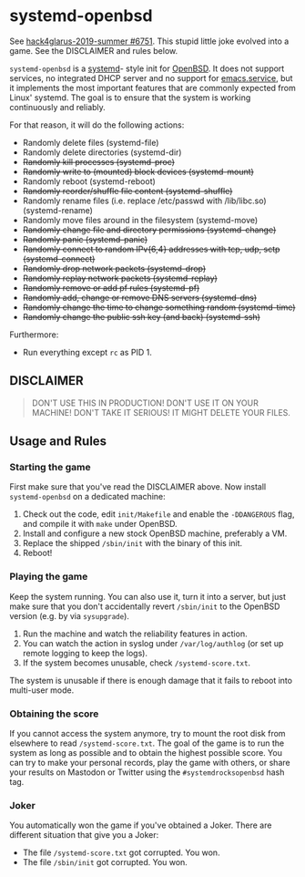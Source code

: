 systemd-openbsd
===============

See [hack4glarus-2019-summer #6751](https://redmine.ungleich.ch/issues/6751).
This stupid little joke evolved into a game.  See the DISCLAIMER and
rules below.

`systemd-openbsd` is a [systemd]- style init for [OpenBSD]. It does
not support services, no integrated DHCP server and no support for
[emacs.service], but it implements the most important features that
are commonly expected from Linux' systemd.  The goal is to ensure that
the system is working continuously and reliably.

For that reason, it will do the following actions:

* Randomly delete files (systemd-file)
* Randomly delete directories (systemd-dir)
* ~~Randomly kill processes (systemd-proc)~~
* ~~Randomly write to (mounted) block devices (systemd-mount)~~
* Randomly reboot (systemd-reboot)
* ~~Randomly reorder/shuffle file content (systemd-shuffle)~~
* Randomly rename files (i.e. replace /etc/passwd with /lib/libc.so) (systemd-rename)
* Randomly move files around in the filesystem (systemd-move)
* ~~Randomly change file and directory permissions (systemd-change)~~
* ~~Randomly panic (systemd-panic)~~
* ~~Randomly connect to random IPv{6,4} addresses with tcp, udp, sctp (systemd-connect)~~
* ~~Randomly drop network packets (systemd-drop)~~
* ~~Randomly replay network packets (systemd-replay)~~
* ~~Randomly remove or add pf rules (systemd-pf)~~
* ~~Randomly add, change or remove DNS servers (systemd-dns)~~
* ~~Randomly change the time to change something random (systemd-time)~~
* ~~Randomly change the public ssh key (and back) (systemd-ssh)~~

Furthermore:

* Run everything except `rc` as PID 1.

DISCLAIMER
----------

> DON'T USE THIS IN PRODUCTION!  DON'T USE IT ON YOUR MACHINE!
> DON'T TAKE IT SERIOUS!  IT MIGHT DELETE YOUR FILES.

Usage and Rules
---------------

### Starting the game

First make sure that you've read the DISCLAIMER above.
Now install `systemd-openbsd` on a dedicated machine:

1. Check out the code, edit `init/Makefile` and enable the
   `-DDANGEROUS` flag, and compile it with `make` under OpenBSD.
2. Install and configure a new stock OpenBSD machine, preferably a VM.
3. Replace the shipped `/sbin/init` with the binary of this init.
4. Reboot!

### Playing the game

Keep the system running.  You can also use it, turn it into a server,
but just make sure that you don't accidentally revert `/sbin/init` to
the OpenBSD version (e.g. by via `sysupgrade`).

1. Run the machine and watch the reliability features in action.
2. You can watch the action in syslog under `/var/log/authlog`
   (or set up remote logging to keep the logs).
3. If the system becomes unusable, check `/systemd-score.txt`.

The system is unusable if there is enough damage that it fails to
reboot into multi-user mode.

### Obtaining the score

If you cannot access the system anymore, try to mount the root disk
from elsewhere to read `/systemd-score.txt`.  The goal of the game is
to run the system as long as possible and to obtain the highest
possible score.  You can try to make your personal records, play the
game with others, or share your results on Mastodon or Twitter using
the `#systemdrocksopenbsd` hash tag.

### Joker

You automatically won the game if you've obtained a Joker.  There are
different situation that give you a Joker:

* The file `/systemd-score.txt` got corrupted.  You won.
* The file `/sbin/init` got corrupted.  You won.


[systemd]: https://freedesktop.org/wiki/Software/systemd/
[OpenBSD]: https://www.openbsd.org/
[emacs.service]: https://datko.net/2015/10/08/emacs-systemd-service/


